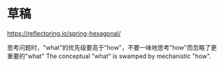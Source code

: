 # 草稿
https://reflectoring.io/spring-hexagonal/

思考问题时，"what"的优先级要高于"how"，不要一味地思考"how"而忽略了更重要的"what"
The conceptual "what" is swamped by mechanistic "how".